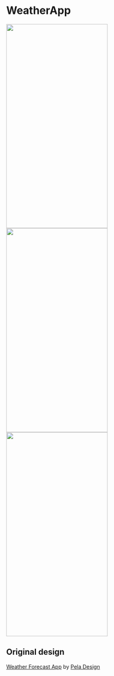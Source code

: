 # WeatherApp

<p>
    <img src="https://user-images.githubusercontent.com/83792093/231520081-c04ea2a0-aa36-464e-9357-4ed193f1cc2b.png" width="270" height="540">
    <img src="https://user-images.githubusercontent.com/83792093/231520122-25526df3-d0be-45c5-a5ae-c4135b7ec0d9.png" width="270" height="540">
    <img src="https://user-images.githubusercontent.com/83792093/231520188-50f7c60c-d8f5-447e-ac88-74c63339a3f4.png" width="270" height="540">
</p>

## Original design
[Weather Forecast App](https://dribbble.com/shots/19319195-Weather-Forecast-App-Dark-Mode) by [Pela Design](https://dribbble.com/peladesign)
